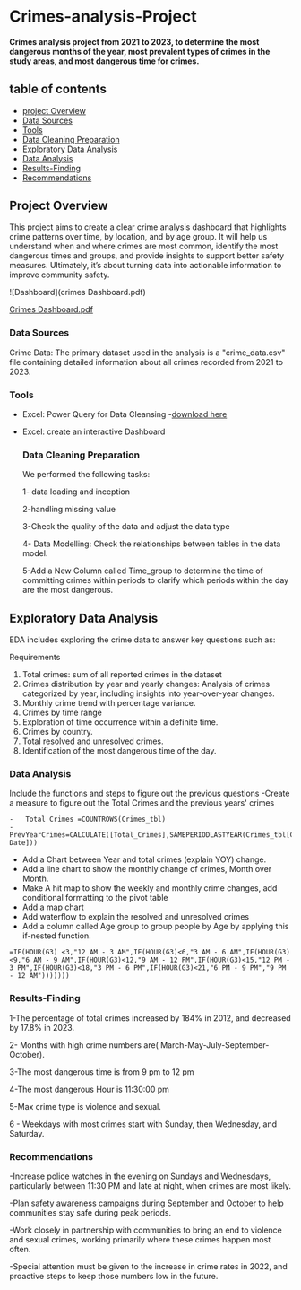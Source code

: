 # Crimes-analysis-Project
#### Crimes analysis project from 2021 to 2023, to determine the most dangerous months of the year, most prevalent types of crimes in the study areas, and most dangerous time for crimes.

## table of contents
- [project Overview](#project-overview)
- [Data Sources](#data-sources)
- [Tools](#tools)
- [Data Cleaning Preparation](#data-cleaning-preparation)
- [Exploratory Data Analysis](#exploratory-data-analysis)
- [Data Analysis](#data-analysis)
- [Results-Finding](#results-finding)
- [Recommendations](#recommendations)




## Project Overview

 This project aims to create a clear crime analysis dashboard that highlights crime patterns over time, by location, and by age group. It will help us understand when and where crimes are most common, identify the most dangerous times and groups, and provide insights to support better safety measures. Ultimately, it’s about turning data into actionable information to improve community safety.
 
![Dashboard](crimes Dashboard.pdf)

 [Crimes Dashboard.pdf](https://github.com/user-attachments/files/21519161/Crimes.Dashboard.pdf)
### Data Sources

Crime Data: The primary dataset used in the analysis is a "crime_data.csv" file containing detailed information about all crimes recorded from 2021 to 2023.

### Tools

- Excel: Power Query for Data Cleansing
  -[download here](http://micrsoft.com)
- Excel: create an interactive Dashboard

  ### Data Cleaning Preparation

  We performed the following tasks:
  
  1- data loading and inception
  
  2-handling missing value
  
  3-Check the quality of the data and adjust the data type
  
  4- Data Modelling: Check the relationships between tables in the data model.
     
  5-Add a New Column called Time_group to determine the time of committing crimes within periods to clarify which periods within the day are the most dangerous.

## Exploratory Data Analysis
EDA includes exploring the crime data to answer key questions such as:

Requirements
1.	Total crimes:
 sum of all reported crimes in the dataset
2.	Crimes distribution by year and yearly changes:
Analysis of crimes categorized by year, including insights into year-over-year changes.
3.	Monthly crime trend with percentage variance.
4.	Crimes by time range
5.	Exploration of time occurrence within a definite time.
6.	 Crimes by country.
7.	Total resolved and unresolved crimes.
8.	Identification of the most dangerous time of the day.
### Data Analysis
Include the functions and steps to figure out the previous questions
-Create a measure to figure out the Total Crimes and the previous years' crimes
``` Excel function 
-	Total Crimes =COUNTROWS(Crimes_tbl)
-	PrevYearCrimes=CALCULATE([Total_Crimes],SAMEPERIODLASTYEAR(Crimes_tbl[Crime Date]))
```
-	Add a Chart between Year and total crimes (explain YOY) change.
-	Add a line chart to show the monthly change of crimes, Month over Month.
-	Make A hit map to show the weekly and monthly crime changes, add conditional formatting to the pivot table
-	Add a map chart
-	Add waterflow to explain the resolved and unresolved crimes
-	Add a column called Age group to group people by Age by applying this if-nested function.
``` Excel Function
=IF(HOUR(G3) <3,"12 AM - 3 AM",IF(HOUR(G3)<6,"3 AM - 6 AM",IF(HOUR(G3)<9,"6 AM - 9 AM",IF(HOUR(G3)<12,"9 AM - 12 PM",IF(HOUR(G3)<15,"12 PM - 3 PM",IF(HOUR(G3)<18,"3 PM - 6 PM",IF(HOUR(G3)<21,"6 PM - 9 PM","9 PM - 12 AM")))))))
```
### Results-Finding
1-The percentage of total crimes increased by 184% in 2012, and decreased by 17.8% in 2023.

2- Months with high crime numbers are( March-May-July-September-October).

3-The most dangerous time is from 9 pm to 12 pm

4-The most dangerous Hour is 11:30:00 pm

5-Max crime type is violence and sexual.

6 - Weekdays with most crimes start with Sunday, then Wednesday, and Saturday.

### Recommendations

-Increase police watches in the evening on Sundays and Wednesdays, particularly between 11:30 PM and late at night, when crimes are most likely.

-Plan safety awareness campaigns during September and October to help communities stay safe during peak periods.

-Work closely in partnership with communities to bring an end to violence and sexual crimes, working primarily where these crimes happen most often.

-Special attention must be given to the increase in crime rates in 2022, and proactive steps to keep those numbers low in the future.

